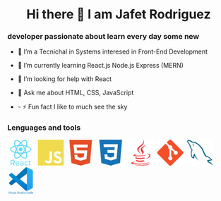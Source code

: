<div id="header" >
    <h1 align="center">
        Hi there 👋 I am Jafet Rodriguez 
    </h1>
    <h3>
        developer passionate about learn every day some new
    </h3>
    <ul>
        <li>🔭 I’m a Tecnichal in Systems interesed in Front-End Development</li>
    </ul>
    <ul>
        <li>🌱 I’m currently learning React.js Node.js Express (MERN)</li>
    </ul>
    <ul>
        <li>🤔 I’m looking for help with React</li>
    </ul>
    <ul>
        <li>💬 Ask me about HTML, CSS, JavaScript</li>
    </ul>
    <ul>
        <li>- ⚡ Fun fact I like to much see the sky</li>
    </ul>
</div>
<div align="left">
    <h3>Lenguages and tools</h3>
    <img src="https://github.com/devicons/devicon/blob/master/icons/react/react-original-wordmark.svg" tittle="React" alt="React" width="60" height="60"/>&nbsp;
    <img src="https://github.com/devicons/devicon/blob/master/icons/javascript/javascript-plain.svg" tittle="JavaScript" alt="JavaScript" width="60" height="60"/>&nbsp;
    <img src="https://github.com/devicons/devicon/blob/master/icons/html5/html5-plain.svg" tittle="HTML5" alt="HTML5" width="60" height="60"/>&nbsp;
    <img src="https://github.com/devicons/devicon/blob/master/icons/css3/css3-plain.svg" tittle="CSS3" alt="CSS3" width="60" height="60"/>&nbsp;
    <img src="https://github.com/devicons/devicon/blob/master/icons/java/java-plain.svg" tittle="Java" alt="Java" width="60" height="60"/>&nbsp;
    <img src="https://github.com/devicons/devicon/blob/master/icons/git/git-plain.svg" tittle="Git" alt="Git" width="60" height="60"/>&nbsp;
    <img src="https://github.com/devicons/devicon/blob/master/icons/mysql/mysql-plain.svg" tittle="MySQL" alt="MySQL" width="60" height="60"/>&nbsp;
    <img src="https://github.com/devicons/devicon/blob/master/icons/vscode/vscode-original-wordmark.svg" tittle="VsCode" alt="VsCode" width="60" height="60"/>&nbsp;
  
    
</div>
